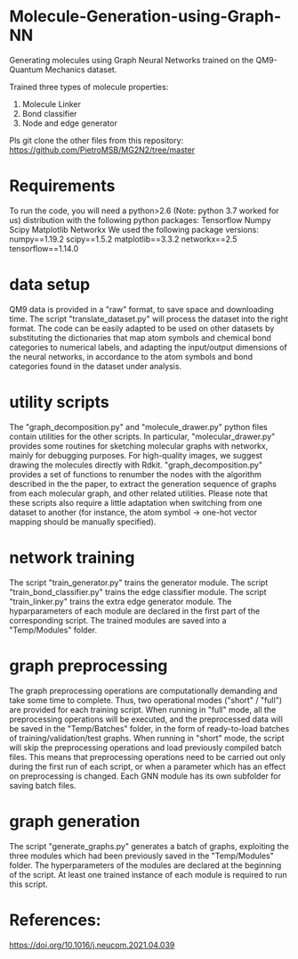 # Molecule-Generation-using-Graph-NN
Generating molecules using Graph Neural Networks trained on the QM9- Quantum Mechanics dataset.

Trained three types of molecule properties:
1. Molecule Linker
2. Bond classifier
3. Node and edge generator

Pls git clone the other files from this repository:
https://github.com/PietroMSB/MG2N2/tree/master

# Requirements
To run the code, you will need a python>2.6 (Note: python 3.7 worked for us) distribution with the following python packages:
Tensorflow
Numpy
Scipy
Matplotlib
Networkx
We used the following package versions:
numpy==1.19.2
scipy==1.5.2
matplotlib==3.3.2
networkx==2.5
tensorflow==1.14.0

# data setup
QM9 data is provided in a "raw" format, to save space and downloading time. The script "translate_dataset.py" will process the dataset into the right format. The code can be easily adapted to be used on other datasets by substituting the dictionaries that map atom symbols and chemical bond categories to numerical labels, and adapting the input/output dimensions of the neural networks, in accordance to the atom symbols and bond categories found in the dataset under analysis.

# utility scripts
The "graph_decomposition.py" and "molecule_drawer.py" python files contain utilities for the other scripts. In particular, "molecular_drawer.py" provides some routines for sketching molecular graphs with networkx, mainly for debugging purposes. For high-quality images, we suggest drawing the molecules directly with Rdkit. "graph_decomposition.py" provides a set of functions to renumber the nodes with the algorithm described in the the paper, to extract the generation sequence of graphs from each molecular graph, and other related utilities. Please note that these scripts also require a little adaptation when switching from one dataset to another (for instance, the atom symbol -> one-hot vector mapping should be manually specified).

# network training
The script "train_generator.py" trains the generator module. The script "train_bond_classifier.py" trains the edge classifier module. The script "train_linker.py" trains the extra edge generator module. The hyparparameters of each module are declared in the first part of the corresponding script. The trained modules are saved into a "Temp/Modules" folder.

# graph preprocessing
The graph preprocessing operations are computationally demanding and take some time to complete. Thus, two operational modes ("short" / "full") are provided for each training script. When running in "full" mode, all the preprocessing operations will be executed, and the preprocessed data will be saved in the "Temp/Batches" folder, in the form of ready-to-load batches of training/validation/test graphs. When running in "short" mode, the script will skip the preprocessing operations and load previously compiled batch files. This means that preprocessing operations need to be carried out only during the first run of each script, or when a parameter which has an effect on preprocessing is changed. Each GNN module has its own subfolder for saving batch files.

# graph generation
The script "generate_graphs.py" generates a batch of graphs, exploiting the three modules which had been previously saved in the "Temp/Modules" folder. The hyperparameters of the modules are declared at the beginning of the script. At least one trained instance of each module is required to run this script.

# References:

https://doi.org/10.1016/j.neucom.2021.04.039
